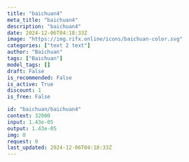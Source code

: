 ```yaml
---
title: "baichuan4"
meta_title: "baichuan4"
description: "baichuan4"
date: 2024-12-06T04:18:33Z
image: "https://img.rifx.online/icons/baichuan-color.svg"
categories: ["text 2 text"]
author: "Baichuan"
tags: ["Baichuan"]
model_tags: []
draft: False
is_recommended: False
is_active: True
discount: 1
is_free: False

id: "baichuan/baichuan4"
context: 32000
input: 1.43e-05
output: 1.43e-05
img: 0
request: 0
last_updated: 2024-12-06T04:18:33Z
---
```




